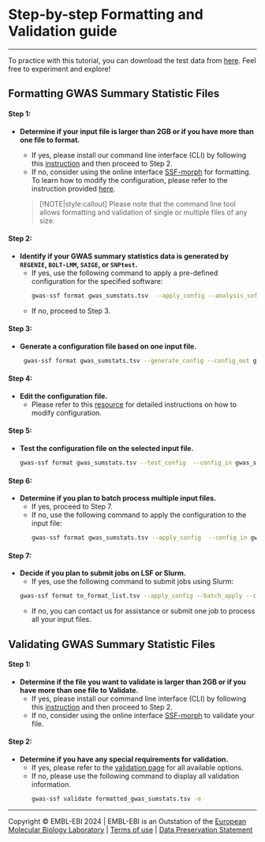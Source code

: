 # Step-by-step Formatting and Validation guide
---
To practice with this tutorial, you can download the test data from [here](https://github.com/EBISPOT/gwas-sumstats-tools-Documentation/tree/main/test_data). Feel free to experiment and explore!

## Formatting GWAS Summary Statistic Files

#### Step 1: 
- **Determine if your input file is larger than 2GB or if you have more than one file to format.**
  
  - If yes, please install our command line interface (CLI) by following this [instruction](install) and then proceed to Step 2.
  - If no, consider using the online interface [SSF-morph](https://ebispot.github.io/gwas-sumstat-format-was/) for formatting. To learn how to modify the configuration, please refer to the instruction provided [here](edit_config).
  
  > [!NOTE|style:callout]
  > Please note that the command line tool allows formatting and validation of single or multiple files of any size.


#### Step 2: 
- **Identify if your GWAS summary statistics data is generated by `REGENIE`, `BOLT-LMM`, `SAIGE`, or `SNPtest`.**
  - If yes, use the following command to apply a pre-defined configuration for the specified software:
    ```bash
    gwas-ssf format gwas_sumstats.tsv  --apply_config --analysis_software "REGENIE" -o gwas_sumstats_formatted.tsv
    ```
  - If no, proceed to Step 3.


#### Step 3: 
- **Generate a configuration file based on one input file.**
   ```bash
    gwas-ssf format gwas_sumstats.tsv --generate_config --config_out gwas_sumstats.json --delimiter "\t" --remove_comments "#" 
  ```


#### Step 4: 
- **Edit the configuration file.**
   - Please refer to this [resource](edit_config) for detailed instructions on how to modify configuration.


#### Step 5: 
- **Test the configuration file on the selected input file.**
   ```bash
   gwas-ssf format gwas_sumstats.tsv --test_config  --config_in gwas_sumstats.json
   ```

#### Step 6: 
- **Determine if you plan to batch process multiple input files.**
  - If yes, proceed to Step 7.
  - If no, use the following command to apply the configuration to the input file:
     ```bash
     gwas-ssf format gwas_sumstats.tsv --apply_config  --config_in gwas_sumstats.json -o gwas_sumstats_formatted.tsv
     ```


#### Step 7: 
- **Decide if you plan to submit jobs on LSF or Slurm.**
  - If yes, use the following command to submit jobs using Slurm:
  ```bash
  gwas-ssf format to_format_list.tsv --apply_config --batch_apply --config_in gwas_sumstats.json --slurm
  ```
  - If no, you can contact us for assistance or submit one job to process all your input files.


## Validating GWAS Summary Statistic Files
#### Step 1: 
- **Determine if the file you want to validate is larger than 2GB or if you have more than one file to Validate.**
   - If yes, please install our command line interface (CLI) by following this [instruction](install) and then proceed to Step 2.
   - If no, consider using the online interface [SSF-morph](https://ebispot.github.io/gwas-sumstat-format-was/) to validate your file.

#### Step 2:
- **Determine if you have any special requirements for validation.**
   - If yes, please refer to the [validation page](validate) for all available options.
   - If no, please use the following command to display all validation information.
     ```bash
     gwas-ssf validate formatted_gwas_sumstats.tsv -e
     ```

----
Copyright © EMBL-EBI 2024 | EMBL-EBI is an Outstation of the [European Molecular Biology Laboratory](https://www.embl.org/) | [Terms of use](https://www.ebi.ac.uk/about/terms-of-use) | [Data Preservation Statement](https://www.ebi.ac.uk/long-term-data-preservation)
